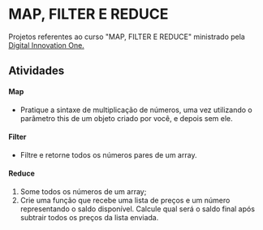 # MAP, FILTER E REDUCE

 Projetos referentes ao curso "MAP, FILTER E REDUCE" ministrado pela [Digital Innovation One.](https://web.dio.me/home)

## Atividades

#### Map

- Pratique a sintaxe de multiplicação de números, uma vez utilizando o parâmetro this de um objeto criado por você, e depois sem ele.

#### Filter

- Filtre e retorne todos os números pares de um array.

#### Reduce

1. Some todos os números de um array;
2. Crie uma função que recebe uma lista de preços e um número representando o saldo disponível. Calcule qual será o saldo final após subtrair todos os preços da lista enviada.